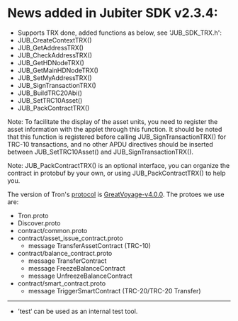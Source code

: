# News added in Jubiter SDK v2.3.4:
+ Supports TRX done, added functions as below, see 'JUB_SDK_TRX.h':
+ JUB_CreateContextTRX()
+ JUB_GetAddressTRX()
+ JUB_CheckAddressTRX()
+ JUB_GetHDNodeTRX()
+ JUB_GetMainHDNodeTRX()
+ JUB_SetMyAddressTRX()
+ JUB_SignTransactionTRX()
+ JUB_BuildTRC20Abi()
+ JUB_SetTRC10Asset()
+ JUB_PackContractTRX()

Note: To facilitate the display of the asset units, you need to register the asset information with the applet through this function. It should be noted that this function is registered before calling JUB_SignTransactionTRX() for TRC-10 transactions, and no other APDU directives should be inserted between JUB_SetTRC10Asset() and JUB_SignTransactionTRX().

Note: JUB_PackContractTRX() is  an optional interface, you can organize the contract in protobuf by your own, or using JUB_PackContractTRX() to help you.

The version of Tron's [protocol](https://github.com/tronprotocol/protocol.git) is [GreatVoyage-v4.0.0](https://github.com/tronprotocol/protocol/releases/tag/GreatVoyage-v4.0.0). The protoes we use are:
  + Tron.proto
  + Discover.proto
  + contract/common.proto
  + contract/asset_issue_contract.proto
     + message TransferAssetContract (TRC-10)
  + contract/balance_contract.proto
     + message TransferContract
     + message FreezeBalanceContract
     + message UnfreezeBalanceContract
  + contract/smart_contract.proto
     + message TriggerSmartContract (TRC-20/TRC-20 Transfer)

-------------------
+ ’test‘ can be used as an internal test tool.
